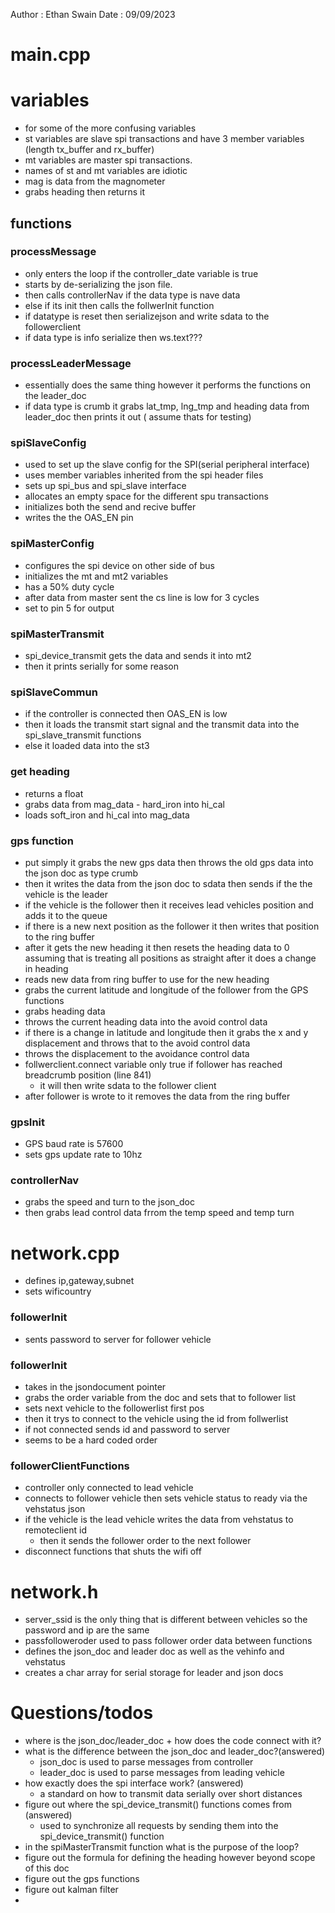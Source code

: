 Author : Ethan Swain
Date    : 09/09/2023

# main.cpp
# variables 
- for some of the more confusing variables
- st variables are slave spi transactions and have 3 member variables (length tx_buffer and rx_buffer)
- mt variables are master spi transactions.
- names of st and mt variables are idiotic
- mag is data from the magnometer
- grabs heading then returns it

## functions
### processMessage
- only enters the loop if the controller_date variable is true
- starts by de-serializing the json file.
- then calls controllerNav if the data type is nave data
-  else if its init then calls the follwerInit function
-  if datatype is reset then serializejson and write sdata to the followerclient
- if data type is info serialize then ws.text???
### processLeaderMessage
- essentially does the same thing however it performs the functions on the leader_doc
- if data type is crumb it grabs lat_tmp, lng_tmp and heading data from leader_doc then prints it out ( assume thats for testing)
### spiSlaveConfig
- used to set up the slave config for the SPI(serial peripheral interface)
- uses member variables inherited from the spi header files
- sets up spi_bus and spi_slave interface
- allocates an empty space for the different spu transactions
- initializes both the send and recive buffer
- writes the the OAS_EN pin
### spiMasterConfig
- configures the spi device on other side of bus
- initializes the mt and mt2 variables
- has a 50% duty cycle 
- after data from master sent the cs line is low for 3 cycles
- set to pin 5 for output
### spiMasterTransmit
- spi_device_transmit gets the data and sends it into mt2
- then it prints serially for some reason
### spiSlaveCommun
- if the controller is connected then OAS_EN is low
- then it loads the transmit start signal and the transmit data into the spi_slave_transmit functions 
- else it loaded data into the st3 
### get heading 
- returns a float
- grabs data from mag_data - hard_iron into hi_cal
- loads soft_iron and hi_cal into mag_data
### gps function
- put simply it grabs the new gps data then throws the old gps data into the json doc as type crumb
- then it writes the data from the json doc to sdata then sends if the the vehicle is the leader
- if the vehicle is the follower then it receives lead vehicles position and adds it to the queue
- if there is a new next position as the follower it then writes that position to the ring buffer
- after it gets the new heading it then resets the heading data to 0 assuming that is treating all positions as straight after it does a change in heading
- reads new data from ring buffer to use for the new heading 
- grabs the current latitude and longitude of the follower from the GPS functions
- grabs heading data
- throws the current heading data into the avoid control data
- if there is a change in latitude and longitude then it grabs the x and y displacement and throws that to the avoid control data
- throws the displacement to the avoidance control data
- follwerclient.connect variable only true if follower has reached breadcrumb position (line 841)
	- it will then write sdata to the follower client
 - after follower is wrote to it removes the data from the ring buffer
### gpsInit
- GPS baud rate is 57600
- sets gps update rate to 10hz
### controllerNav
- grabs the speed and turn to the json_doc
- then grabs lead control data frrom the temp speed and temp turn
# network.cpp
- defines ip,gateway,subnet
- sets wificountry
### followerInit
- sents password to server for follower vehicle

### followerInit
- takes in the jsondocument pointer 
- grabs the order variable from the doc and sets that to follower list
- sets next vehicle to the followerlist first pos
- then it trys to connect to the vehicle using the id from follwerlist
- if not connected sends id and password to server
- seems to be a hard coded order
### followerClientFunctions
- controller only connected to lead vehicle 
- connects to follower vehicle then sets vehicle status to ready via the vehstatus json
- if the vehicle is the lead vehicle writes the data from vehstatus to remoteclient id
	- then it sends the follower order to the next follower
- disconnect functions that shuts the wifi off
# network.h
- server_ssid is the only thing that is different between vehicles so the password and ip are the same
- passfolloweroder used to pass follower order data between functions
- defines the json_doc and leader doc as well as the vehinfo and vehstatus
- creates a char array for serial storage for leader and json docs



# Questions/todos
- where is the json_doc/leader_doc + how does the code connect with it?
- what is the difference between the json_doc and leader_doc?(answered)
	- json_doc is used to parse messages from controller
	- leader_doc is used to parse messages from leading vehicle
-  how exactly does the spi interface work? (answered)
	- a standard on how to transmit data serially over short distances
- figure out where the spi_device_transmit() functions comes from (answered)
	- used to synchronize all requests by sending them into the spi_device_transmit() function
- in the spiMasterTransmit function what is the purpose of the loop?
- figure out the formula for defining the heading however beyond scope of this doc
- figure out the gps functions
- figure out kalman filter
- 